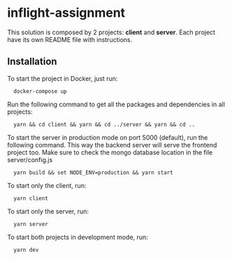 # inflight-assignment

This solution is composed by 2 projects: **client** and **server**. Each project have its own README file with instructions.

## Installation

To start the project in Docker, just run:

```
  docker-compose up
```

Run the following command to get all the packages and dependencies in all projects:

```
  yarn && cd client && yarn && cd ../server && yarn && cd ..
```

To start the server in production mode on port 5000 (default), run the following command. This way the backend server will serve the frontend project too. Make sure to check the mongo database location in the file server/config.js

```
  yarn build && set NODE_ENV=production && yarn start
```

To start only the client, run:

```
  yarn client
```

To start only the server, run:

```
  yarn server
```

To start both projects in development mode, run:

```
  yarn dev
```
